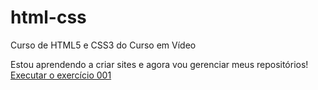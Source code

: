 # html-css
 Curso de HTML5 e CSS3 do Curso em Vídeo


Estou aprendendo a criar sites e agora vou gerenciar meus repositórios!
<a href="lucasmatsuno.github.io/html-css/exercicios/ex001/index.html"> Executar o exercício 001</a>